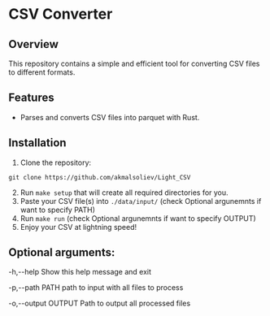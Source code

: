 # CSV Converter

## Overview 
This repository contains a simple and efficient tool for converting
CSV files to different formats.

## Features
- Parses and converts CSV files into parquet with Rust.

## Installation
1. Clone the repository:

`git clone https://github.com/akmalsoliev/Light_CSV`

2. Run `make setup` that will create all required directories for you. 
3. Paste your CSV file(s) into `./data/input/` (check Optional argunemnts if want to specify PATH)
4. Run `make run` (check Optional argunemnts if want to specify OUTPUT)
5. Enjoy your CSV at lightning speed!

## Optional arguments:

  -h,--help             Show this help message and exit

  -p,--path PATH        path to input with all files to process

  -o,--output OUTPUT    Path to output all processed files

